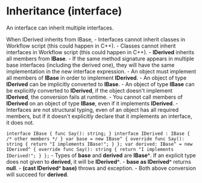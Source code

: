 # Inheritance (interface)

An interface can inherit multiple interfaces.

When IDerived inherits from IBase, - Interfaces cannot inherit classes in Workflow script (this could happen in C++). - Classes cannot inherit interfaces in Workflow script (this could happen in C++). - **IDerived** inherits all members from **IBase**. - If the same method signature appears in multiple base interfaces (including the derived one), they will have the same implementation in the new interface expression. - An object must implement all members of **IBase** in order to implement **IDerived**. - An object of type **IDerived** can be implicitly converted to **IBase**. - An object of type **IBase** can be explicitly converted to **IDerived**, if the object doesn't implement **IDerived**, the conversion fails at runtime. - You cannot call members of **IDerived** on an object of type **IBase**, even if it implements **IDerived**. - Interfaces are not structural typing, even of an object has all required members, but if it doesn't explicitly declare that it implements an interface, it does not.

``` interface IBase { func Say(): string; } interface IDerived : IBase { /* other members */ } var base = new IBase^ { override func Say(): string { return "I implements IBase!"; } }; var derived: IBase^ = new IDerived^ { override func Say(): string { return "I implements IDerived!"; } }; ``` - Types of **base** and **derived** are **IBase^**. If an explicit type does not given to **derived**, it will be **IDerived^**. - **base as IDerived^** returns **null**. - **(cast IDerived^ base)** throws and exception. - Both above conversion will succeed for **derived**.

